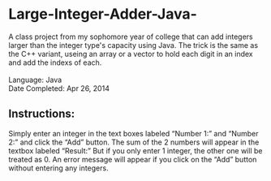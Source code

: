 # Large-Integer-Adder-Java-
A class project from my sophomore year of college that can add integers larger than the integer type's capacity using Java.
The trick is the same as the C++ variant, useing an array or a vector to hold each digit in an index and add the indexs of each. <br/>
<br/>
Language: Java <br/>
Date Completed: Apr 26, 2014 <br/>
## Instructions:
Simply enter an integer in the text boxes labeled “Number 1:” and “Number 2:” and click the “Add” button. The sum of the 2 numbers will appear in the textbox labeled “Result:” But if you only enter 1 integer, the other one will be treated as 0. An error message will appear if you click on the “Add” button without entering any integers. <br/>
<br/>

